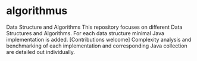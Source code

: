 # algorithmus
Data Structure and Algorithms
This repository focuses on different Data Structures and Algorithms.
For each data structure minimal Java implementation is added. [Contributions welcome]
Complexity analysis and benchmarking of each implementation and corresponding Java collection are detailed out individually.
